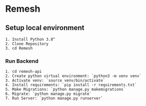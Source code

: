 # Remesh

## Setup local environment

    1. Install Python 3.8^
    2. Clone Repository
    3. cd Remesh

### Run Backend

    1. cd remesh-api
    2. Create python virtual environment: `python3 -m venv venv`
    3. Activate venv: `source venv/bin/activate`
    4. Install requirements: `pip install -r requirements.txt`
    5. Make Migrations: `python manage.py makemigrations`
    6. Migrate: `python manage.py migrate`
    7. Run Server: `python manage.py runserver`
    
